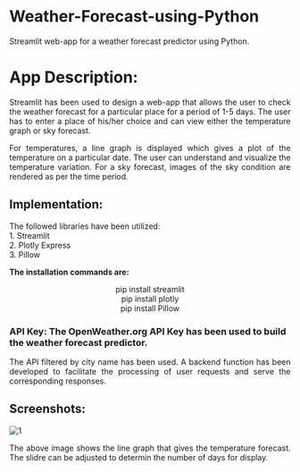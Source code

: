 # Weather-Forecast-using-Python
Streamlit web-app for a weather forecast predictor using Python.

# App Description:

<p align="justify">Streamlit has been used to design a web-app that allows the user to check the weather forecast for a particular place for a period of 1-5 days. The user has to enter a place of his/her choice and can view either the temperature graph or sky forecast.</p>

<p align="justify"> For temperatures, a line graph is displayed which gives a plot of the temperature on a particular date. The user can understand and visualize the temperature variation. For a sky forecast, images of the sky condition are rendered as per the time period.</p>

## Implementation:
<p align="justify"> The followed libraries have been utilized:<br/> 1. Streamlit <br/> 2. Plotly Express <br/> 3. Pillow <br/> </p>

<p align="justify"> <b>The installation commands are: </b><br/>
                                                  <center>pip install streamlit <br/>
                                                  pip install plotly <br/>
                                                  pip install Pillow <br/></center></p>

### API Key: The OpenWeather.org API Key has been used to build the weather forecast predictor.
<p align="justify"> The API filtered by city name has been used. A backend function has been developed to facilitate the processing of user requests and serve the corresponding responses.</p>

## Screenshots:
![1](https://github.com/ChiragRadhakrishna43-7/Weather-Forecast-using-Python/assets/121251823/a15e2175-4def-466c-992f-5fc6155d64d7)

<p align="justify"> The above image shows the line graph that gives the temperature forecast. The slidre can be adjusted to determin the number of days for display.</p>

